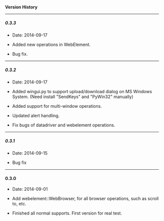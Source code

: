 **Version History**

-----------------------------------------------------------------------

##### 0.3.3

+ Date: 2014-09-17

+ Added new operations in WebElement.

+ Bug fix.

-----------------------------------------------------------------------

##### 0.3.2

+ Date: 2014-09-17

+ Added wingui.py to support upload/download dialog on MS Windows System. (Need install "SendKeys" and "PyWin32" manually)

+ Added support for multi-window operations.

+ Updated alert handling.

+ Fix bugs of datadriver and webelement operations.

-----------------------------------------------------------------------

##### 0.3.1

+ Date: 2014-09-15

+ Bug fix

-----------------------------------------------------------------------

#### 0.3.0

+ Date: 2014-09-01

+ Add webelement::WebBrowser, for all browser operations, such as scroll to, etc.

+ Finished all normal supports. First version for real test.












